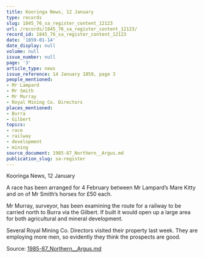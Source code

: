 ```yaml
---
title: Kooringa News, 12 January
type: records
slug: 1845_76_sa_register_content_12123
url: /records/1845_76_sa_register_content_12123/
record_id: 1845_76_sa_register_content_12123
date: '1859-01-14'
date_display: null
volume: null
issue_number: null
page: '3'
article_type: news
issue_reference: 14 January 1859, page 3
people_mentioned:
- Mr Lampard
- Mr Smith
- Mr Murray
- Royal Mining Co. Directors
places_mentioned:
- Burra
- Gilbert
topics:
- race
- railway
- development
- mining
source_document: 1985-87_Northern__Argus.md
publication_slug: sa-register
---
```


Kooringa News, 12 January

A race has been arranged for 4 February between Mr Lampard’s Mare Kitty and on of Mr Smith’s horses for £50 each.

Mr Murray, surveyor, has been examining the route for a railway to be carried north to Burra via the Gilbert.  If built it would open up a large area for both agricultural and mineral development.

Several Royal Mining Co. Directors visited their property last week.  They are employing more men, so evidently they think the prospects are good.

Source: [1985-87_Northern__Argus.md](/downloads/markdown/1985-87_Northern__Argus.md)
